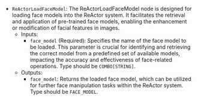- `ReActorLoadFaceModel`: The ReActorLoadFaceModel node is designed for loading face models into the ReActor system. It facilitates the retrieval and application of pre-trained face models, enabling the enhancement or modification of facial features in images.
    - Inputs:
        - `face_model` (Required): Specifies the name of the face model to be loaded. This parameter is crucial for identifying and retrieving the correct model from a predefined set of available models, impacting the accuracy and effectiveness of face-related operations. Type should be `COMBO[STRING]`.
    - Outputs:
        - `face_model`: Returns the loaded face model, which can be utilized for further face manipulation tasks within the ReActor system. Type should be `FACE_MODEL`.
